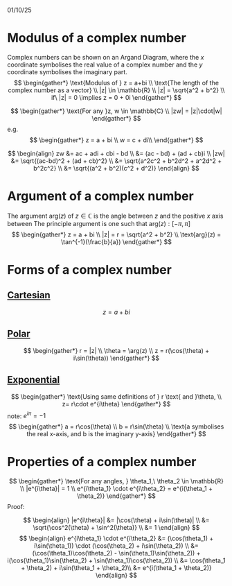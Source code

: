 01/10/25

# Modulus of a complex number

Complex numbers can be shown on an Argand Diagram, where the $x$ coordinate symbolises the real value of a complex number and the $y$ coordinate symbolises the imaginary part.
$$
\begin{gather*}
\text{Modulus of } z = a+bi \\
\text{The length of the complex number as a vector} \\
|z| \in \mathbb{R} \\
|z| = \sqrt{a^2 + b^2} \\
if\ |z| = 0 \implies z = 0 + 0i
\end{gather*}
$$

$$
\begin{gather*}
\text{For any }z, w \in \mathbb{C} \\
|zw| = |z|\cdot|w|
\end{gather*}
$$
e.g.
$$
\begin{gather*}
z = a + bi \\
w = c + di\\
\end{gather*}
$$

$$
\begin{align}
zw &= ac + adi + cbi - bd \\
&= (ac - bd) + (ad + cb)i \\
|zw| &= \sqrt{(ac-bd)^2 + (ad + cb)^2} \\
&= \sqrt{a^2c^2 + b^2d^2 + a^2d^2 + b^2c^2} \\
&= \sqrt{(a^2 + b^2)(c^2 + d^2)}
\end{align}
$$
# Argument of a complex number

The argument arg$(z)$ of $z \in \mathbb{C}$ is the angle between $z$ and the positive $x$ axis between 
The principle argument is one such that arg$(z): [-\pi, \pi]$
$$
\begin{gather*}
z = a + bi \\
|z| = r = \sqrt{a^2 + b^2} \\
\text{arg}(z) = \tan^{-1}(\frac{b}{a})
\end{gather*}
$$
# Forms of a complex number
## <u>Cartesian</u>
$$
z = a + bi
$$
## <u>Polar</u>
$$
\begin{gather*}
r = |z| \\
\theta = \arg(z) \\
z = r(\cos(\theta) + i\sin(\theta))
\end{gather*}
$$
## <u>Exponential</u>
$$
\begin{gather*}
\text{Using same definitions of } r \text{ and }\theta, \\
z= r\cdot e^{i\theta}
\end{gather*}
$$
note: $e^{i\pi} = -1$
$$
\begin{gather*}
a = r\cos(\theta) \\
b = r\sin(\theta) \\
\text{a symbolises the real x-axis, and b is the imaginary y-axis}
\end{gather*}
$$
# Properties of a complex number

$$
\begin{gather*}
\text{For any angles, } \theta_1,\ \theta_2 \in \mathbb{R} \\
|e^{i\theta}| = 1 \\
e^{i\theta_1} \cdot e^{i\theta_2} = e^{i(\theta_1 + \theta_2)}
\end{gather*}
$$
Proof:

$$
\begin{align}
|e^{i\theta}| &= |\cos(\theta) + i\sin(\theta)| \\
&= \sqrt{\cos^2(\theta) + \sin^2(\theta)} \\
&= 1
\end{align}
$$
$$
\begin{align}
e^{i\theta_1} \cdot e^{i\theta_2} &= (\cos(\theta_1) + i\sin(\theta_1)) \cdot (\cos(\theta_2) + i\sin(\theta_2)) \\
&= (\cos(\theta_1)\cos(\theta_2) - \sin(\theta_1)\sin(\theta_2)) + i(\cos(\theta_1)\sin(\theta_2) + \sin(\theta_1)\cos(\theta_2)) \\
&= \cos(\theta_1 + \theta_2) + i\sin(\theta_1 + \theta_2)\\
&= e^{i(\theta_1 + \theta_2)}
\end{align}
$$
